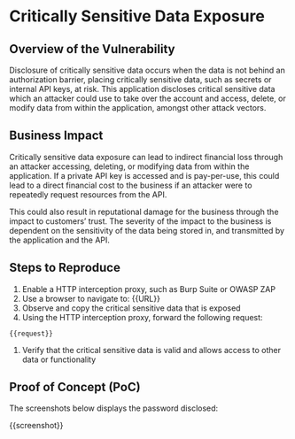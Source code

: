 # Critically Sensitive Data Exposure

## Overview of the Vulnerability

Disclosure of critically sensitive data occurs when the data is not behind an authorization barrier, placing critically sensitive data, such as secrets or internal API keys, at risk. This application discloses critical sensitive data which an attacker could use to take over the account and access, delete, or modify data from within the application, amongst other attack vectors.

## Business Impact

Critically sensitive data exposure can lead to indirect financial loss through an attacker accessing, deleting, or modifying data from within the application. If a private API key is accessed and is pay-per-use, this could lead to a direct financial cost to the business if an attacker were to repeatedly request resources from the API.

This could also result in reputational damage for the business through the impact to customers’ trust. The severity of the impact to the business is dependent on the sensitivity of the data being stored in, and transmitted by the application and the API.

## Steps to Reproduce

1. Enable a HTTP interception proxy, such as Burp Suite or OWASP ZAP
1. Use a browser to navigate to: {{URL}}
1. Observe and copy the critical sensitive data that is exposed
1. Using the HTTP interception proxy, forward the following request:

```HTTP
{{request}}
```

1. Verify that the critical sensitive data is valid and allows access to other data or functionality

## Proof of Concept (PoC)

The screenshots below displays the password disclosed:

{{screenshot}}
